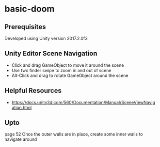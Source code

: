 # basic-doom

## Prerequisites

Developed using Unity version 2017.2.0f3

## Unity Editor Scene Navigation
* Click and drag GameObject to move it around the scene
* Use two finder swipe to zoom in and out of scene
* Alt-Click and drag to rotate GameObject around the scene

## Helpful Resources
* https://docs.unity3d.com/560/Documentation/Manual/SceneViewNavigation.html

## Upto
page 52
Once the outer walls are in place, create some inner walls to navigate around
